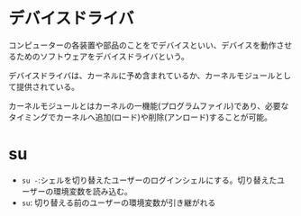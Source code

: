 # デバイスドライバ

コンピューターの各装置や部品のことをでデバイスといい、デバイスを動作させるためのソフトウェアをデバイスドライバという。

デバイスドライバは、カーネルに予め含まれているか、カーネルモジュールとして提供されている。

カーネルモジュールとはカーネルの一機能(プログラムファイル)であり、必要なタイミングでカーネルへ追加(ロード)や削除(アンロード)することが可能。

# su

- `su -`:シェルを切り替えたユーザーのログインシェルにする。切り替えたユーザーの環境変数を読み込む。
- `su`: 切り替える前のユーザーの環境変数が引き継がれる


